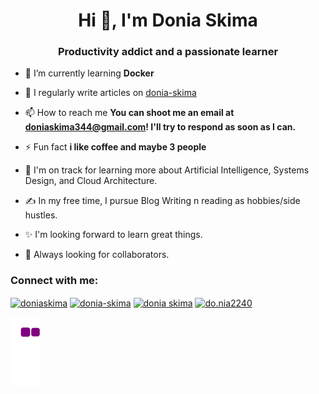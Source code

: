 <h1 align="center">Hi 👋, I'm Donia Skima</h1>
<h3 align="center">Productivity addict and a passionate learner</h3>


- 🌱 I’m currently learning **Docker**

- 📝 I regularly write articles on [donia-skima](https://www.linkedin.com/in/donia-skima/)

- 📫 How to reach me **You can shoot me an email at doniaskima344@gmail.com! I'll try to respond as soon as I can.**

- ⚡ Fun fact **i like coffee and maybe 3 people**

- 🌱  I'm on track for learning more about Artificial Intelligence, Systems Design, and Cloud Architecture.

- ✍️  In my free time, I pursue Blog Writing n reading as hobbies/side hustles.

- ✨ I'm looking forward to learn great things.

- 🌱 Always looking for collaborators.

<h3 align="left">Connect with me:</h3>
<p align="left">
<a href="https://twitter.com/doniaskima" target="blank"><img align="center" src="https://raw.githubusercontent.com/rahuldkjain/github-profile-readme-generator/master/src/images/icons/Social/twitter.svg" alt="doniaskima" height="30" width="40" /></a>
<a href="https://linkedin.com/in/donia-skima" target="blank"><img align="center" src="https://raw.githubusercontent.com/rahuldkjain/github-profile-readme-generator/master/src/images/icons/Social/linked-in-alt.svg" alt="donia-skima" height="30" width="40" /></a>
<a href="https://fb.com/donia skima" target="blank"><img align="center" src="https://raw.githubusercontent.com/rahuldkjain/github-profile-readme-generator/master/src/images/icons/Social/facebook.svg" alt="donia skima" height="30" width="40" /></a>
<a href="https://instagram.com/do.nia2240" target="blank"><img align="center" src="https://raw.githubusercontent.com/rahuldkjain/github-profile-readme-generator/master/src/images/icons/Social/instagram.svg" alt="do.nia2240" height="30" width="40" /></a>
</p>




<!---
doniaskima/doniaskima is a ✨ special ✨ repository because its `README.md` (this file) appears on your GitHub profile.
You can click the Preview link to take a look at your changes.
--->
![snake gif](https://github.com/doniaskima/doniaskima/blob/output/github-contribution-grid-snake.gif)
